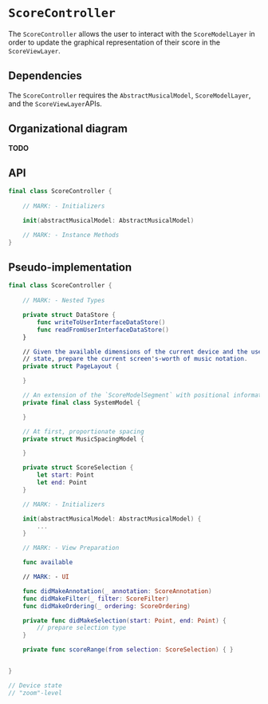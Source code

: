 # `ScoreController`

The `ScoreController` allows the user to interact with the `ScoreModelLayer` in order to update the graphical representation of their score in the `ScoreViewLayer`.

## Dependencies

The `ScoreController` requires the `AbstractMusicalModel`, `ScoreModelLayer`, and the `ScoreViewLayer`APIs.

## Organizational diagram

**TODO**

## API

```Swift
final class ScoreController {
	
	// MARK: - Initializers

	init(abstractMusicalModel: AbstractMusicalModel)

	// MARK: - Instance Methods
}
```

## Pseudo-implementation

```Swift
final class ScoreController {
	
	// MARK: - Nested Types

	private struct DataStore {
		func writeToUserInterfaceDataStore()
		func readFromUserInterfaceDataStore()
	}

	// Given the available dimensions of the current device and the user interface 
	// state, prepare the current screen's-worth of music notation.
	private struct PageLayout {

	}

	// An extension of the `ScoreModelSegment` with positional information
	private final class SystemModel {

	}

	// At first, proportionate spacing
	private struct MusicSpacingModel {

	}

	private struct ScoreSelection {
		let start: Point
		let end: Point
	}

	// MARK: - Initializers

	init(abstractMusicalModel: AbstractMusicalModel) { 
		...
	}

	// MARK: - View Preparation

	func available

	// MARK: - UI

	func didMakeAnnotation(_ annotation: ScoreAnnotation)
	func didMakeFilter(_ filter: ScoreFilter)
	func didMakeOrdering(_ ordering: ScoreOrdering)

	private func didMakeSelection(start: Point, end: Point) { 
		// prepare selection type
	}

	private func scoreRange(from selection: ScoreSelection) { }


} 

// Device state
// "zoom"-level
```


